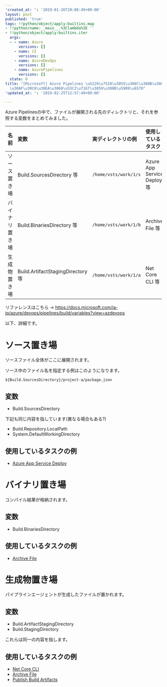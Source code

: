 ```yaml
---
'created_at: ': '2019-01-26T20:08:49+09:00'
layout: post
published: 'true'
tags: !!python/object/apply:builtins.map
- !!python/name:__main__.%3Clambda%3E ''
- !!python/object/apply:builtins.iter
  args:
  - - name: Azure
      versions: []
    - name: CI
      versions: []
    - name: AzureDevOps
      versions: []
    - name: AzurePipelines
      versions: []
  state: 0
title: "[Microsoft] Azure Pipelines \u5229\u7528\u3055\u308C\u308B\u30C7\u30A3\u30EC\
  \u30AF\u30C8\u30EA\u3068\u53C2\u7167\u3059\u308B\u5909\u6570"
'updated_at: ': '2019-02-25T12:57:49+09:00'

---
```

Azure Pipelinesの中で、ファイルが展開される先のディレクトリと、それを参照する変数をまとめてみました。  
  
| 名前 | 変数 | 実ディレクトリの例 | 使用しているタスク |  
|:--|:--|:--|:--|  
| ソース置き場  | Build.SourcesDirectory 等  | `/home/vsts/work/1/s`  | Azure App Service Deploy 等 |  
| バイナリ置き場  | Build.BinariesDirectory 等 | `/home/vsts/work/1/b`  | Archive File 等 |  
| 生成物置き場  |  Build.ArtifactStagingDirectory 等 | `/home/vsts/work/1/a`  | Net Core CLI 等 |  
  
リファレンスはこちら → https://docs.microsoft.com/ja-jp/azure/devops/pipelines/build/variables?view=azdevops  
  
以下、詳細です。  
  
  
# ソース置き場  
  
ソースファイル全体がここに展開されます。  
  
ソース中のファイル名を指定する例はこのようになります。  
  
```
${Build.SourcesDirectory}/project-a/package.json
```  
  
## 変数  
  
- Build.SourcesDirectory  
  
下記も同じ内容を指しています(異なる場合もある?)  
  
- Build.Repository.LocalPath  
- System.DefaultWorkingDirectory  
  
  
## 使用しているタスクの例  
  
- [Azure App Service Deploy](https://docs.microsoft.com/ja-jp/azure/devops/pipelines/tasks/deploy/azure-rm-web-app-deployment?view=azdevops)  
  
  
  
# バイナリ置き場  
  
コンパイル結果が格納されます。  
  
## 変数  
  
- Build.BinariesDirectory  
  
  
  
## 使用しているタスクの例  
  
- [Archive File](https://docs.microsoft.com/ja-jp/azure/devops/pipelines/tasks/utility/archive-files?view=azdevops)  
  
  
  
# 生成物置き場  
  
パイプラインエージェントが生成したファイルが置かれます。  
  
## 変数  
  
- Build.ArtifactStagingDirectory  
- Build.StagingDirectory  
  
これらは同一の内容を指します。  
  
## 使用しているタスクの例  
  
- [Net Core CLI](https://docs.microsoft.com/ja-jp/azure/devops/pipelines/tasks/build/dotnet-core-cli?view=azdevops)  
- [Archive File](https://docs.microsoft.com/ja-jp/azure/devops/pipelines/tasks/utility/archive-files?view=azdevops)  
- [Publish Build Artifacts](https://docs.microsoft.com/ja-jp/azure/devops/pipelines/tasks/utility/publish-build-artifacts?view=azdevops)  
  
